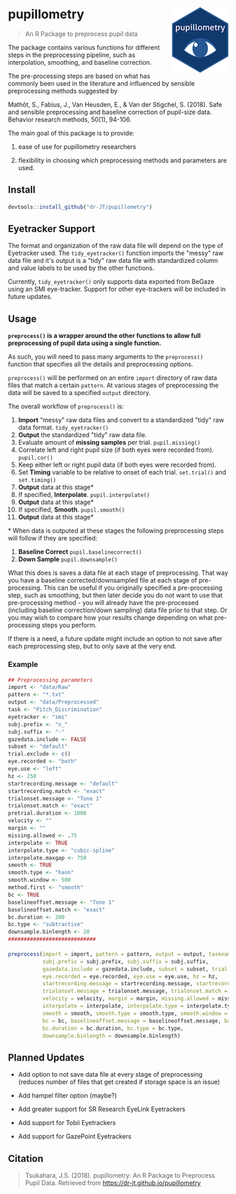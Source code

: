 # pupillometry <img src = "man/figures/logo_small.png" align = "right" />

> An R Package to preprocess pupil data

The package contains various functions for different steps in the preprocessing pipeline, such as interpolation, smoothing, and baseline correction.

The pre-processing steps are based on what has commonly been used in the literature and influenced by sensible preprocessing methods suggested by

Mathôt, S., Fabius, J., Van Heusden, E., & Van der Stigchel, S. (2018). Safe and sensible preprocessing and baseline correction of pupil-size data. Behavior research methods, 50(1), 94-106.

The main goal of this package is to provide:

1) ease of use for pupillometry researchers

2) flexibility in choosing which preprocessing methods and parameters are used. 

## Install

```r
devtools::install_github("dr-JT/pupillometry")
```

## Eyetracker Support

The format and organization of the raw data file will depend on the type of Eyetracker used. The `tidy_eyetracker()` function imports the "messy" raw data file and it's output is a "tidy" raw data file with standardized column and value labels to be used by the other functions. 

Currently, `tidy_eyetracker()` only supports data exported from BeGaze using an SMI eye-tracker. Support for other eye-trackers will be included in future updates.

## Usage

**`preprocess()` is a wrapper around the other functions to allow full preprocessing of pupil data using a single function.**

As such, you will need to pass many arguments to the `preprocess()` function that specifies all the details and preprocessing options.

`preprocess()` will be performed on an entire `import` directory of raw data files that match a certain `pattern`. At various stages of preprocessing the data will be saved to a specified `output` directory.

The overall workflow of `preprocess()` is:

1. **Import** "messy" raw data files and convert to a standardized "tidy" raw data format. `tidy_eyetracker()`
2. **Output** the standardized "tidy" raw data file.
3. Evaluate amount of **missing samples** per trial. `pupil.missing()`
4. Correlate left and right pupil size (if both eyes were recorded from). `pupil.cor()`
5. Keep either left or right pupil data (if both eyes were recorded from).
6. Set **Timing** variable to be relative to onset of each trial. `set.trial()` and `set.timing()`
7. **Output** data at this stage*
8. If specified, **Interpolate**. `pupil.interpolate()`
9. **Output** data at this stage*
10. If specified, **Smooth**. `pupil.smooth()`
11. **Output** data at this stage*

\* When data is outputed at these stages the following preprocessing steps will follow if they are specified:
1. **Baseline Correct** `pupil.baselinecorrect()`
2. **Down Sample** `pupil.downsample()`

What this does is saves a data file at each stage of preprocessing. That way you have a baseline corrected/downsampled file at each stage of pre-processing. This can be useful if you originally specified a pre-processing step, such as smoothing, but then later decide you do not want to use that pre-processing method - you will already have the pre-processed (including baseline correction/down sampling) data file prior to that step. Or you may wish to compare how your results change depending on what pre-processing steps you perform.

If there is a need, a future update might include an option to not save after each preprocessing step, but to only save at the very end.

### Example
```r
## Preprocessing parameters
import <- "data/Raw"
pattern <- "*.txt"
output <- "data/Preprocessed"
task <- "Pitch_Discrimination"
eyetracker <- "smi"
subj.prefix <- "n_"
subj.suffix <- "-"
gazedata.include <- FALSE
subset <- "default"
trial.exclude <- c()
eye.recorded <- "both"
eye.use <- "left"
hz <- 250
startrecording.message <- "default"
startrecording.match <- "exact"
trialonset.message <- "Tone 1" 
trialonset.match <- "exact"
pretrial.duration <- 1000
velocity <- ""
margin <- ""
missing.allowed <- .75
interpolate <- TRUE
interpolate.type <- "cubic-spline"
interpolate.maxgap <- 750
smooth <- TRUE
smooth.type <- "hann"
smooth.window <- 500
method.first <- "smooth"
bc <- TRUE
baselineoffset.message <- "Tone 1"
baselineoffset.match <- "exact"
bc.duration <- 200
bc.type <- "subtractive"
downsample.binlength <- 20
############################

preprocess(import = import, pattern = pattern, output = output, taskname = task, eyetracker = eyetracker,
           subj.prefix = subj.prefix, subj.suffix = subj.suffix,
           gazedata.include = gazedata.include, subset = subset, trial.exclude = trial.exclude,
           eye.recorded = eye.recorded, eye.use = eye.use, hz = hz,
           startrecording.message = startrecording.message, startrecording.match = startrecording.match,
           trialonset.message = trialonset.message, trialonset.match = trialonset.match, pretrial.duration = pretrial.duration,
           velocity = velocity, margin = margin, missing.allowed = missing.allowed,
           interpolate = interpolate, interpolate.type = interpolate.type, interpolate.maxgap = interpolate.maxgap,
           smooth = smooth, smooth.type = smooth.type, smooth.window = smooth.window, method.first = method.first,
           bc = bc, baselineoffset.message = baselineoffset.message, baselineoffset.match = baselineoffset.match,
           bc.duration = bc.duration, bc.type = bc.type,
           downsample.binlength = downsample.binlength)
```

## Planned Updates

* Add option to not save data file at every stage of preprocessing (reduces number of files that get created if storage space is an issue)

* Add hampel filter option (maybe?)

* Add greater support for SR Research EyeLink Eyetrackers

* Add support for Tobii Eyetrackers

* Add support for GazePoint Eyetrackers

## Citation

> Tsukahara, J.S. (2018). pupillometry: An R Package to Preprocess Pupil Data. Retrieved from https://dr-jt.github.io/pupillometry

